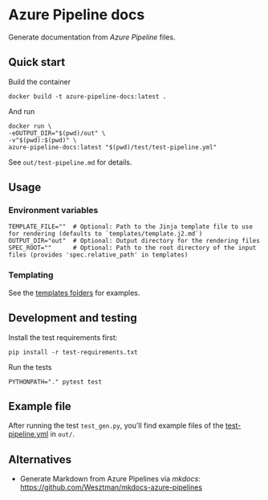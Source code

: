 # Azure Pipeline docs

Generate documentation from *Azure Pipeline* files.

## Quick start

Build the container
```shell
docker build -t azure-pipeline-docs:latest .
```

And run
```shell
docker run \
-eOUTPUT_DIR="$(pwd)/out" \
-v"$(pwd):$(pwd)" \
azure-pipeline-docs:latest "$(pwd)/test/test-pipeline.yml" 
```
See `out/test-pipeline.md` for details.

## Usage

### Environment variables
```shell
TEMPLATE_FILE=""  # Optional: Path to the Jinja template file to use for rendering (defaults to `templates/template.j2.md`)
OUTPUT_DIR="out"  # Optional: Output directory for the rendering files
SPEC_ROOT=""      # Optional: Path to the root directory of the input files (provides 'spec.relative_path' in templates) 
```

### Templating

See the [templates folders](templates) for examples.

## Development and testing

Install the test requirements first:
```shell
pip install -r test-requirements.txt
```
Run the tests
```shell
PYTHONPATH="." pytest test
```

## Example file
After running the test `test_gen.py`, you'll find example files of the [test-pipeline.yml](test/test-pipeline.yml) in `out/`. 

## Alternatives
- Generate Markdown from Azure Pipelines via *mkdocs*: https://github.com/Wesztman/mkdocs-azure-pipelines
